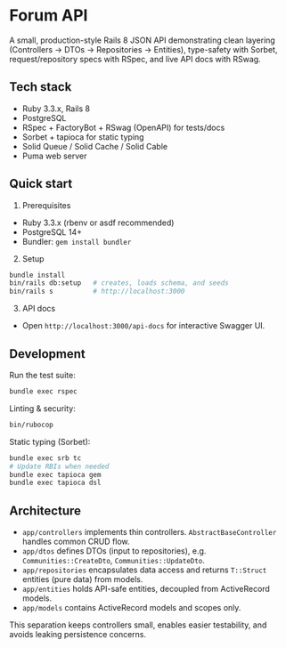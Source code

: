 # Forum API

A small, production-style Rails 8 JSON API demonstrating clean layering (Controllers → DTOs → Repositories → Entities), type-safety with Sorbet, request/repository specs with RSpec, and live API docs with RSwag.

## Tech stack

- Ruby 3.3.x, Rails 8
- PostgreSQL
- RSpec + FactoryBot + RSwag (OpenAPI) for tests/docs
- Sorbet + tapioca for static typing
- Solid Queue / Solid Cache / Solid Cable
- Puma web server

## Quick start

1. Prerequisites

- Ruby 3.3.x (rbenv or asdf recommended)
- PostgreSQL 14+
- Bundler: `gem install bundler`

2. Setup

```bash
bundle install
bin/rails db:setup   # creates, loads schema, and seeds
bin/rails s          # http://localhost:3000
```

3. API docs

- Open `http://localhost:3000/api-docs` for interactive Swagger UI.

## Development

Run the test suite:

```bash
bundle exec rspec
```

Linting & security:

```bash
bin/rubocop
```

Static typing (Sorbet):

```bash
bundle exec srb tc
# Update RBIs when needed
bundle exec tapioca gem
bundle exec tapioca dsl
```

## Architecture

- `app/controllers` implements thin controllers. `AbstractBaseController` handles common CRUD flow.
- `app/dtos` defines DTOs (input to repositories), e.g. `Communities::CreateDto`, `Communities::UpdateDto`.
- `app/repositories` encapsulates data access and returns `T::Struct` entities (pure data) from models.
- `app/entities` holds API-safe entities, decoupled from ActiveRecord models.
- `app/models` contains ActiveRecord models and scopes only.

This separation keeps controllers small, enables easier testability, and avoids leaking persistence concerns.

